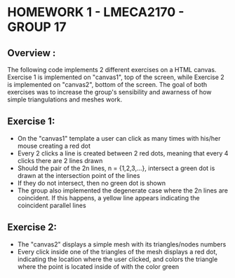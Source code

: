
# HOMEWORK 1 - LMECA2170 - GROUP 17


## Overview : 

The following code implements 2 different exercises on a HTML canvas.
Exercise 1 is implemented on "canvas1", top of the screen, while Exercise 2 is implemented on "canvas2", bottom of the screen.
The goal of both exercises was to increase the group's sensibility and awarness of how simple triangulations and meshes work.


## Exercise 1:

 - On the "canvas1" template a user can click as many times with his/her mouse creating a red dot
 - Every 2 clicks a line is created between 2 red dots, meaning that every 4 clicks there are 2 lines drawn
 - Should the pair of the 2n lines, n = {1,2,3,...}, intersect a green dot is drawn at the intersection point of the lines
 - If they do not intersect, then no green dot is shown
 - The group also implemented the degenerate case where the 2n lines are coincident. If this happens, a yellow line appears indicating the coincident parallel lines

## Exercise 2:

 - The "canvas2" displays a simple mesh with its triangles/nodes numbers
 - Every click inside one of the triangles of the mesh  displays a red dot, indicating the location where the user clicked, and colors the triangle where the point is located inside of with the color green
